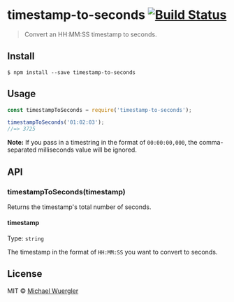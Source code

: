 # timestamp-to-seconds [![Build Status](https://travis-ci.org/radiovisual/timestamp-to-seconds.svg?branch=master)](https://travis-ci.org/radiovisual/timestamp-to-seconds)

> Convert an HH:MM:SS timestamp to seconds.


## Install

```
$ npm install --save timestamp-to-seconds
```


## Usage

```js
const timestampToSeconds = require('timestamp-to-seconds');

timestampToSeconds('01:02:03');
//=> 3725
```
**Note:** If you pass in a timestring in the format of `00:00:00,000`, the comma-separated milliseconds value will be ignored.


## API

### timestampToSeconds(timestamp)

Returns the timestamp's total number of seconds.

#### timestamp

Type: `string`

The timestamp in the format of `HH:MM:SS` you want to convert to seconds.


## License

MIT © [Michael Wuergler](http://numetriclabs.com)
